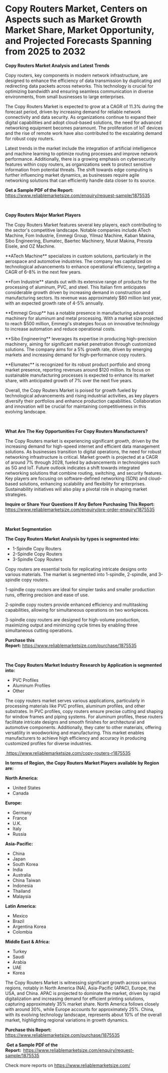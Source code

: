 <p><h1>Copy Routers Market, Centers on Aspects such as Market Growth Market Share, Market Opportunity, and Projected Forecasts Spanning from 2025 to 2032</h1></p><p><strong>Copy Routers Market Analysis and Latest Trends</strong></p>
<p><p>Copy routers, key components in modern network infrastructure, are designed to enhance the efficiency of data transmission by duplicating and redirecting data packets across networks. This technology is crucial for optimizing bandwidth and ensuring seamless communication in diverse environments, from small businesses to large enterprises.</p><p>The Copy Routers Market is expected to grow at a CAGR of 11.3% during the forecast period, driven by increasing demand for reliable network connectivity and data security. As organizations continue to expand their digital capabilities and adopt cloud-based solutions, the need for advanced networking equipment becomes paramount. The proliferation of IoT devices and the rise of remote work have also contributed to the escalating demand for robust copy routers.</p><p>Latest trends in the market include the integration of artificial intelligence and machine learning to optimize routing processes and improve network performance. Additionally, there is a growing emphasis on cybersecurity features within copy routers, as organizations seek to protect sensitive information from potential threats. The shift towards edge computing is further influencing market dynamics, as businesses require agile networking solutions that can efficiently handle data closer to its source.</p></p>
<p><strong>Get a Sample PDF of the Report:&nbsp;</strong> <a href="https://www.reliablemarketsize.com/enquiry/request-sample/1875535?utm_campaign=2115&utm_medium=2&utm_source=Github&utm_content=ia&utm_term=19022025&utm_id=copy-routers">https://www.reliablemarketsize.com/enquiry/request-sample/1875535</a></p>
<p>&nbsp;</p>
<p><strong>Copy Routers Major Market Players</strong></p>
<p><p>The Copy Routers Market features several key players, each contributing to the sector's competitive landscape. Notable companies include ATech Machine, Fom Industrie, Emmegi Group, Yilmaz Machine, Kaban Makina, Sibo Engineering, Elumatec, Baertec Machinery, Murat Makina, Pressta Eisele, and OZ Machine.</p><p>**ATech Machine** specializes in custom solutions, particularly in the aerospace and automotive industries. The company has capitalized on technological advancements to enhance operational efficiency, targeting a CAGR of 6-8% in the next few years.</p><p>**Fom Industrie** stands out with its extensive range of products for the processing of aluminum, PVC, and steel. This Italian firm anticipates considerable growth driven by increasing demand in construction and manufacturing sectors. Its revenue was approximately $80 million last year, with an expected growth rate of 4-5% annually.</p><p>**Emmegi Group** has a notable presence in manufacturing advanced machinery for aluminum and metal processing. With a market size projected to reach $500 million, Emmegi's strategies focus on innovative technology to increase automation and reduce operational costs.</p><p>**Sibo Engineering** leverages its expertise in producing high-precision machinery, aiming for significant market penetration through customized solutions. The company aims for a 5% growth rate, driven by emerging markets and increasing demand for high-performance copy routers.</p><p>**Elumatec** is recognized for its robust product portfolio and strong market presence, reporting revenues around $120 million. Its focus on sustainable manufacturing processes is expected to enhance its market share, with anticipated growth of 7% over the next five years.</p><p>Overall, the Copy Routers Market is poised for growth fueled by technological advancements and rising industrial activities, as key players diversify their portfolios and enhance production capabilities. Collaboration and innovation will be crucial for maintaining competitiveness in this evolving landscape.</p></p>
<p>&nbsp;</p>
<p><strong>What Are The Key Opportunities For Copy Routers Manufacturers?</strong></p>
<p><p>The Copy Routers market is experiencing significant growth, driven by the increasing demand for high-speed internet and efficient data management solutions. As businesses transition to digital operations, the need for robust networking infrastructure is critical. Market growth is projected at a CAGR of around 7% through 2028, fueled by advancements in technologies such as 5G and IoT. Future outlook indicates a shift towards integrated networking solutions that combine routing, switching, and security features. Key players are focusing on software-defined networking (SDN) and cloud-based solutions, enhancing scalability and flexibility for enterprises. Sustainability initiatives will also play a pivotal role in shaping market strategies.</p></p>
<p><strong>Inquire or Share Your Questions If Any Before Purchasing This Report:</strong> <a href="https://www.reliablemarketsize.com/enquiry/pre-order-enquiry/1875535?utm_campaign=2115&utm_medium=2&utm_source=Github&utm_content=ia&utm_term=19022025&utm_id=copy-routers">https://www.reliablemarketsize.com/enquiry/pre-order-enquiry/1875535</a></p>
<p>&nbsp;</p>
<p><strong>Market Segmentation</strong></p>
<p><strong>The Copy Routers Market Analysis by types is segmented into:</strong></p>
<p><ul><li>1-Spindle Copy Routers</li><li>2-Spindle Copy Routers</li><li>3-Spindle Copy Routers</li></ul></p>
<p><p>Copy routers are essential tools for replicating intricate designs onto various materials. The market is segmented into 1-spindle, 2-spindle, and 3-spindle copy routers. </p><p>1-spindle copy routers are ideal for simpler tasks and smaller production runs, offering precision and ease of use. </p><p>2-spindle copy routers provide enhanced efficiency and multitasking capabilities, allowing for simultaneous operations on two workpieces. </p><p>3-spindle copy routers are designed for high-volume production, maximizing output and minimizing cycle times by enabling three simultaneous cutting operations. </p></p>
<p><strong>Purchase this Report:&nbsp;</strong><a href="https://www.reliablemarketsize.com/purchase/1875535?utm_campaign=2115&utm_medium=2&utm_source=Github&utm_content=ia&utm_term=19022025&utm_id=copy-routers">https://www.reliablemarketsize.com/purchase/1875535</a></p>
<p>&nbsp;</p>
<p><strong>The Copy Routers Market Industry Research by Application is segmented into:</strong></p>
<p><ul><li>PVC Profiles</li><li>Aluminum Profiles</li><li>Other</li></ul></p>
<p><p>The copy routers market serves various applications, particularly in processing materials like PVC profiles, aluminum profiles, and other substrates. In PVC profiles, copy routers ensure precise cutting and shaping for window frames and piping systems. For aluminum profiles, these routers facilitate intricate designs and smooth finishes for architectural and automotive components. Additionally, they cater to other materials, offering versatility in woodworking and manufacturing. This market enables manufacturers to achieve high efficiency and accuracy in producing customized profiles for diverse industries.</p></p>
<p><a href="https://www.reliablemarketsize.com/copy-routers-r1875535?utm_campaign=2115&utm_medium=2&utm_source=Github&utm_content=ia&utm_term=19022025&utm_id=copy-routers">&nbsp;https://www.reliablemarketsize.com/copy-routers-r1875535</a></p>
<p><strong>In terms of Region, the Copy Routers Market Players available by Region are:</strong></p>
<p>
    <p> <strong> North America: </strong>
        <ul>
            <li>United States</li>
            <li>Canada</li>
        </ul>
        </p> 
    <p> <strong> Europe: </strong>
        <ul>
            <li>Germany</li>
            <li>France</li>
            <li>U.K.</li>
            <li>Italy</li>
            <li>Russia</li>
        </ul>
        </p> 
    <p> <strong> Asia-Pacific: </strong>
        <ul>
            <li>China</li>
            <li>Japan</li>
            <li>South Korea</li>
            <li>India</li>
            <li>Australia</li>
            <li>China Taiwan</li>
            <li>Indonesia</li>
            <li>Thailand</li>
            <li>Malaysia</li>
        </ul>
        </p> 
    <p> <strong> Latin America: </strong>
        <ul>
            <li>Mexico</li>
            <li>Brazil</li>
            <li>Argentina Korea</li>
            <li>Colombia</li>
        </ul>
        </p> 
    <p> <strong> Middle East & Africa: </strong>
        <ul>
            <li>Turkey</li>
            <li>Saudi</li>
            <li>Arabia</li>
            <li>UAE</li>
            <li>Korea</li>
        </ul>
    </p>
    </p>
<p><p>The Copy Routers Market is witnessing significant growth across various regions, notably in North America (NA), Asia-Pacific (APAC), Europe, the USA, and China. APAC is projected to dominate the market, driven by rapid digitalization and increasing demand for efficient printing solutions, capturing approximately 35% market share. North America follows closely with around 30%, while Europe accounts for approximately 25%. China, with its evolving technology landscape, represents about 10% of the overall market, highlighting regional variations in growth dynamics.</p></p>
<p><strong>Purchase this Report: </strong><a href="https://www.reliablemarketsize.com/purchase/1875535?utm_campaign=2115&utm_medium=2&utm_source=Github&utm_content=ia&utm_term=19022025&utm_id=copy-routers">https://www.reliablemarketsize.com/purchase/1875535</a></p>
<p>&nbsp;<strong>Get a Sample PDF of the Report:&nbsp;&nbsp;</strong><a href="https://www.reliablemarketsize.com/enquiry/request-sample/1875535?utm_campaign=2115&utm_medium=2&utm_source=Github&utm_content=ia&utm_term=19022025&utm_id=copy-routers">https://www.reliablemarketsize.com/enquiry/request-sample/1875535</a></p>
<p><strong></strong></p>
<p>Check more reports on <a href="https://www.reliablemarketsize.com/?utm_campaign=2115&utm_medium=2&utm_source=Github&utm_content=ia&utm_term=19022025&utm_id=copy-routers">https://www.reliablemarketsize.com/</a></p>